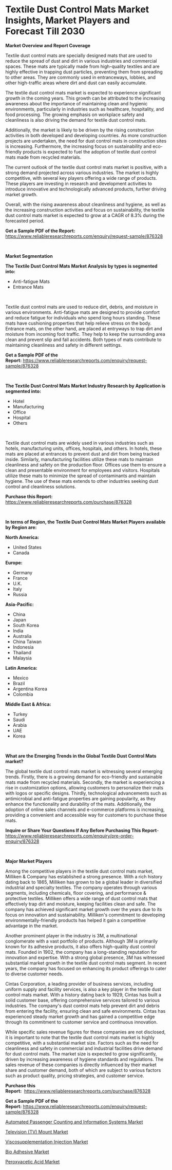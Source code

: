 <p><h1>Textile Dust Control Mats Market Insights, Market Players and Forecast Till 2030</h1></p><p><strong>Market Overview and Report Coverage</strong></p>
<p><p>Textile dust control mats are specially designed mats that are used to reduce the spread of dust and dirt in various industries and commercial spaces. These mats are typically made from high-quality textiles and are highly effective in trapping dust particles, preventing them from spreading to other areas. They are commonly used in entranceways, lobbies, and other high-traffic areas where dirt and dust can easily accumulate.</p><p>The textile dust control mats market is expected to experience significant growth in the coming years. This growth can be attributed to the increasing awareness about the importance of maintaining clean and hygienic environments, particularly in industries such as healthcare, hospitality, and food processing. The growing emphasis on workplace safety and cleanliness is also driving the demand for textile dust control mats.</p><p>Additionally, the market is likely to be driven by the rising construction activities in both developed and developing countries. As more construction projects are undertaken, the need for dust control mats in construction sites is increasing. Furthermore, the increasing focus on sustainability and eco-friendly products is expected to fuel the adoption of textile dust control mats made from recycled materials.</p><p>The current outlook of the textile dust control mats market is positive, with a strong demand projected across various industries. The market is highly competitive, with several key players offering a wide range of products. These players are investing in research and development activities to introduce innovative and technologically advanced products, further driving market growth.</p><p>Overall, with the rising awareness about cleanliness and hygiene, as well as the increasing construction activities and focus on sustainability, the textile dust control mats market is expected to grow at a CAGR of 8.3% during the forecasted period.</p></p>
<p><strong>Get a Sample PDF of the Report:</strong> <a href="https://www.reliableresearchreports.com/enquiry/request-sample/876328">https://www.reliableresearchreports.com/enquiry/request-sample/876328</a></p>
<p>&nbsp;</p>
<p><strong>Market Segmentation</strong></p>
<p><strong>The Textile Dust Control Mats Market Analysis by types is segmented into:</strong></p>
<p><ul><li>Anti-fatigue Mats</li><li>Entrance Mats</li></ul></p>
<p>&nbsp;</p>
<p><p>Textile dust control mats are used to reduce dirt, debris, and moisture in various environments. Anti-fatigue mats are designed to provide comfort and reduce fatigue for individuals who spend long hours standing. These mats have cushioning properties that help relieve stress on the body. Entrance mats, on the other hand, are placed at entryways to trap dirt and moisture from incoming foot traffic. They help to keep the surrounding area clean and prevent slip and fall accidents. Both types of mats contribute to maintaining cleanliness and safety in different settings.</p></p>
<p><strong>Get a Sample PDF of the Report:</strong>&nbsp;<a href="https://www.reliableresearchreports.com/enquiry/request-sample/876328">https://www.reliableresearchreports.com/enquiry/request-sample/876328</a></p>
<p>&nbsp;</p>
<p><strong>The Textile Dust Control Mats Market Industry Research by Application is segmented into:</strong></p>
<p><ul><li>Hotel</li><li>Manufacturing</li><li>Office</li><li>Hospital</li><li>Others</li></ul></p>
<p>&nbsp;</p>
<p><p>Textile dust control mats are widely used in various industries such as hotels, manufacturing units, offices, hospitals, and others. In hotels, these mats are placed at entrances to prevent dust and dirt from being tracked inside. Similarly, manufacturing facilities utilize these mats to maintain cleanliness and safety on the production floor. Offices use them to ensure a clean and presentable environment for employees and visitors. Hospitals utilize these mats to minimize the spread of contaminants and maintain hygiene. The use of these mats extends to other industries seeking dust control and cleanliness solutions.</p></p>
<p><strong>Purchase this Report:</strong>&nbsp; <a href="https://www.reliableresearchreports.com/purchase/876328">https://www.reliableresearchreports.com/purchase/876328</a></p>
<p>&nbsp;</p>
<p><strong>In terms of Region, the Textile Dust Control Mats Market Players available by Region are:</strong></p>
<p>
    <p> <strong> North America: </strong>
        <ul>
            <li>United States</li>
            <li>Canada</li>
        </ul>
        </p> 
    <p> <strong> Europe: </strong>
        <ul>
            <li>Germany</li>
            <li>France</li>
            <li>U.K.</li>
            <li>Italy</li>
            <li>Russia</li>
        </ul>
        </p> 
    <p> <strong> Asia-Pacific: </strong>
        <ul>
            <li>China</li>
            <li>Japan</li>
            <li>South Korea</li>
            <li>India</li>
            <li>Australia</li>
            <li>China Taiwan</li>
            <li>Indonesia</li>
            <li>Thailand</li>
            <li>Malaysia</li>
        </ul>
        </p> 
    <p> <strong> Latin America: </strong>
        <ul>
            <li>Mexico</li>
            <li>Brazil</li>
            <li>Argentina Korea</li>
            <li>Colombia</li>
        </ul>
        </p> 
    <p> <strong> Middle East & Africa: </strong>
        <ul>
            <li>Turkey</li>
            <li>Saudi</li>
            <li>Arabia</li>
            <li>UAE</li>
            <li>Korea</li>
        </ul>
    </p>
    </p>
<p>&nbsp;</p>
<p><strong>What are the Emerging Trends in the Global Textile Dust Control Mats market?</strong></p>
<p><p>The global textile dust control mats market is witnessing several emerging trends. Firstly, there is a growing demand for eco-friendly and sustainable mats made from recycled materials. Secondly, the market is experiencing a rise in customization options, allowing customers to personalize their mats with logos or specific designs. Thirdly, technological advancements such as antimicrobial and anti-fatigue properties are gaining popularity, as they enhance the functionality and durability of the mats. Additionally, the adoption of online sales channels and e-commerce platforms is increasing, providing a convenient and accessible way for customers to purchase these mats.</p></p>
<p><strong>Inquire or Share Your Questions If Any Before Purchasing This Report</strong>- <a href="https://www.reliableresearchreports.com/enquiry/pre-order-enquiry/876328">https://www.reliableresearchreports.com/enquiry/pre-order-enquiry/876328</a></p>
<p>&nbsp;</p>
<p><strong>Major Market Players</strong></p>
<p><p>Among the competitive players in the textile dust control mats market, Milliken & Company has established a strong presence. With a rich history dating back to 1865, Milliken has grown to be a global leader in diversified industrial and specialty textiles. The company operates through various segments, including chemicals, floor covering, and performance & protective textiles. Milliken offers a wide range of dust control mats that effectively trap dirt and moisture, keeping facilities clean and safe. The company has achieved significant market growth over the years due to its focus on innovation and sustainability. Milliken's commitment to developing environmentally-friendly products has helped it gain a competitive advantage in the market.</p><p>Another prominent player in the industry is 3M, a multinational conglomerate with a vast portfolio of products. Although 3M is primarily known for its adhesive products, it also offers high-quality dust control mats. Founded in 1902, the company has a long-standing reputation for innovation and expertise. With a strong global presence, 3M has witnessed substantial market growth in the textile dust control mats segment. In recent years, the company has focused on enhancing its product offerings to cater to diverse customer needs.</p><p>Cintas Corporation, a leading provider of business services, including uniform supply and facility services, is also a key player in the textile dust control mats market. With a history dating back to 1929, Cintas has built a solid customer base, offering comprehensive services tailored to various industries. The company's dust control mats help prevent dirt and debris from entering the facility, ensuring clean and safe environments. Cintas has experienced steady market growth and has gained a competitive edge through its commitment to customer service and continuous innovation.</p><p>While specific sales revenue figures for these companies are not disclosed, it is important to note that the textile dust control mats market is highly competitive, with a substantial market size. Factors such as the need for cleanliness and safety in commercial and industrial facilities drive demand for dust control mats. The market size is expected to grow significantly, driven by increasing awareness of hygiene standards and regulations. The sales revenue of these companies is directly influenced by their market share and customer demand, both of which are subject to various factors such as product quality, pricing strategies, and customer service.</p></p>
<p><strong>Purchase this Report:</strong>&nbsp;&nbsp;<a href="https://www.reliableresearchreports.com/purchase/876328">https://www.reliableresearchreports.com/purchase/876328</a></p>
<p></p>
<p><strong>Get a Sample PDF of the Report:</strong>&nbsp;<a href="https://www.reliableresearchreports.com/enquiry/request-sample/876328">https://www.reliableresearchreports.com/enquiry/request-sample/876328</a></p>
<p><p><a href="https://issuu.com/reportprime-2/docs/automated-passenger-counting-and-information-syste?fr=xKAE9_zU1NQ">Automated Passenger Counting and Information Systems Market</a></p><p><a href="https://github.com/RichRobinson5/Market-Research-Report-List-1/blob/main/television-tv-mount-market.md">Television (TV) Mount Market</a></p><p><a href="https://www.reportprime.com/viscosupplementation-injection-r11506">Viscosupplementation Injection Market</a></p><p><a href="https://www.linkedin.com/pulse/bio-adhesive-market-research-report-unlocks-analysis-financial-c9cse/">Bio Adhesive Market</a></p><p><a href="https://medium.com/@yashMetaminds.studio/peroxyacetic-acid-market-size-growth-forecast-2023-2030-66077cf3d1b1">Peroxyacetic Acid Market</a></p></p>